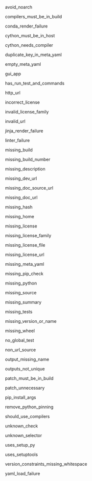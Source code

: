avoid_noarch

compilers_must_be_in_build

conda_render_failure

cython_must_be_in_host

cython_needs_compiler

duplicate_key_in_meta_yaml

empty_meta_yaml

gui_app

has_run_test_and_commands

http_url

incorrect_license

invalid_license_family

invalid_url

jinja_render_failure

linter_failure

missing_build

missing_build_number

missing_description

missing_dev_url

missing_doc_source_url

missing_doc_url

missing_hash

missing_home

missing_license

missing_license_family

missing_license_file

missing_license_url

missing_meta_yaml

missing_pip_check

missing_python

missing_source

missing_summary

missing_tests

missing_version_or_name

missing_wheel

no_global_test

non_url_source

output_missing_name

outputs_not_unique

patch_must_be_in_build

patch_unnecessary

pip_install_args

remove_python_pinning

should_use_compilers

unknown_check

unknown_selector

uses_setup_py

uses_setuptools

version_constraints_missing_whitespace

yaml_load_failure
